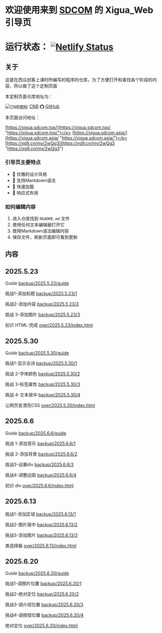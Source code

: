# 欢迎使用来到 [SDCOM](https://www.sdcom.asia/ "https://www.sdcom.asia/") 的 Xigua_Web 引导页

# 运行状态： [![Netlify Status](https://api.netlify.com/api/v1/badges/a0c117f8-b6b8-42b6-828a-f75095546cad/deploy-status)](https://app.netlify.com/projects/famous-brioche-cac20b/deploys)

## 关于
这是在西瓜创客上课时所编写的程序的仓库，为了方便打开和查找各个阶段的内容，所以做了这个定制页面</p>
本定制页面仓库地址为：</p>
<img src="https://cnb.cool/images/favicon.png" style="height: 1em; vertical-align: middle;" alt="CNB图标"> [CNB](https://cnb.cool/SDCOM_code/xigua/web "https://cnb.cool/SDCOM_code/xigua/web") 
<img src="../../../public/pic/github-favicon.png" style="height: 1em; vertical-align: middle;" alt="GitHub图标"> [GitHub](https://github.com/SDCOM-0415/xigua "https://github.com/SDCOM-0415/xigua") </p>
本页面访问地址：</p>
[https://xigua.sdcom.top/](https://xigua.sdcom.top/ "https://xigua.sdcom.top/")</p>
[https://xigua.sdcom.asia/](https://xigua.sdcom.asia/ "https://xigua.sdcom.asia/")</p>
[https://xg9.cn/my/2wQg3](https://xg9.cn/my/2wQg3 "https://xg9.cn/my/2wQg3")

### 引导页主要特点
- 🎨 优雅的设计风格
- 📝 支持Markdown语法
- 🚀 快速加载
- 📱 响应式布局

### 如何编辑内容
1. 进入仓库找到 `README.md` 文件
2. 使用任何文本编辑器打开它
3. 使用Markdown语法编辑内容
4. 保存文件，刷新页面即可看到更新

## 内容
## 2025.5.23
Guide
[backup/2025.5.23/guide](../../../backup/2025.5.23/guide/ "backup/2025.5.23/guide") 

挑战1-添加标题
[backup/2025.5.23/1](../../../backup/2025.5.23/1/ "backup/2025.5.23/1")

挑战2-添加内容
[backup/2025.5.23/2](../../../backup/2025.5.23/2/ "backup/2025.5.23/2")

挑战 3-添加图片
[backup/2025.5.23/3](../../../backup/2025.5.23/3/ "backup/2025.5.23/3")

初识 HTML-完成
[over/2025.5.23/index.html](../../../over/2025.5.23/index.html "over/2025.5.23")

## 2025.5.30
Guide
[backup/2025.5.30/guide](../../../backup/2025.5.30/guide/ "backup/2025.5.30/guide")

挑战1-显示古诗
[backup/2025.5.30/1](../../../backup/2025.5.30/1/ "backup/2025.5.30/1")

挑战 2-字体颜色
[backup/2025.5.30/2](../../../backup/2025.5.30/2/ "backup/2025.5.30/2")

挑战 3-标签属性
[backup/2025.5.30/3](../../../backup/2025.5.30/3/ "backup/2025.5.30/3")

挑战 4-文本居中
[backup/2025.5.30/4](../../../backup/2025.5.30/4/ "backup/2025.5.30/4")

让网页变漂亮CSS
[over/2025.5.30/index.html](../../../over/2025.5.30/index.html "over/2025.5.30/index.html")

## 2025.6.6
Guide
[backup/2025.6.6/guide](../../../backup/2025.6.6/guide/ "backup/2025.6.6/guide") 

挑战 1-添加音乐
[backup/2025.6.6/1](../../../backup/2025.6.6/1/ "backup/2025.6.6/1")

挑战 2-添加背景
[backup/2025.6.6/2](../../../backup/2025.6.6/2/ "backup/2025.6.6/2")

挑战3-设置div
[backup/2025.6.6/3](../../../backup/2025.6.6/3/ "backup/2025.6.6/3")

挑战4-调整边距
[backup/2025.6.6/4](../../../backup/2025.6.6/4/ "backup/2025.6.6/4")

初识 div
[over/2025.6.6/index.html](../../../over/2025.6.6/index.html "over/2025.6.6/index.html")

## 2025.6.13
挑战1-添加区域
[backup/2025.6.13/1](../../../backup/2025.6.13/1/ "backup/2025.6.13/1")

挑战2-图片居中
[backup/2025.6.13/2](../../../backup/2025.6.13/2/ "backup/2025.6.13/2")

挑战3-添加图片
[backup/2025.6.13/3](../../../backup/2025.6.13/3/ "backup/2025.6.13/3")

类选择器
[over/2025.6.13/index.html](../../../over/2025.6.13/index.html "over/2025.6.13/index.html")

## 2025.6.20
Guide
[backup/2025.6.20/guide](../../../backup/2025.6.20/guide/ "backup/2025.6.20/guide")

挑战1-调图片位置
[backup/2025.6.20/1](../../../backup/2025.6.20/1/ "backup/2025.6.20/1")

挑战2-绝对定位
[backup/2025.6.20/2](../../../backup/2025.6.20/2/ "backup/2025.6.20/2")

挑战3-调介绍位置
[backup/2025.6.20/3](../../../backup/2025.6.20/3/ "backup/2025.6.20/3")

挑战4-调按钮位置
[backup/2025.6.20/4](../../../backup/2025.6.20/4/ "backup/2025.6.20/4")

绝对定位
[over/2025.6.20/index.html](../../../over/2025.6.20/index.html "over/2025.6.20/index.html")